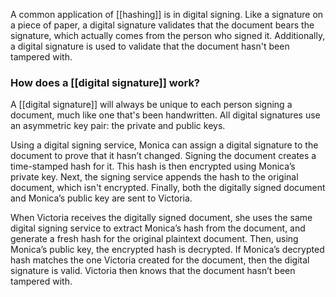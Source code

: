 A common application of [[hashing]] is in digital signing. Like a signature on a piece of paper, a digital signature validates that the document bears the signature, which actually comes from the person who signed it. Additionally, a digital signature is used to validate that the document hasn't been tampered with.
### How does a [[digital signature]] work?
A [[digital signature]] will always be unique to each person signing a document, much like one that's been handwritten. All digital signatures use an asymmetric key pair: the private and public keys.

Using a digital signing service, Monica can assign a digital signature to the document to prove that it hasn’t changed. Signing the document creates a time-stamped hash for it. This hash is then encrypted using Monica’s private key. Next, the signing service appends the hash to the original document, which isn't encrypted. Finally, both the digitally signed document and Monica’s public key are sent to Victoria.

When Victoria receives the digitally signed document, she uses the same digital signing service to extract Monica’s hash from the document, and generate a fresh hash for the original plaintext document. Then, using Monica’s public key, the encrypted hash is decrypted. If Monica’s decrypted hash matches the one Victoria created for the document, then the digital signature is valid. Victoria then knows that the document hasn’t been tampered with.